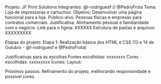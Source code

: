 Projeto: JF Print Solutions
Integrantes: @l-rodriguesf // @PedroFrota
Tema: Loja de impressoras e cartuchos.
Objetivo: Desenvolver uma página funcional para a loja.
Público-alvo: Pessoas físicas e empresas para contratos comerciais.
Justificativa: Alinhamento pessoal e familiaridade com o negócio.
Link para o figma: XXXXXX
Estrutura de pastas e arquivos: XXXXXXXXX

Etapas do projeto:
Etapa 1: Realização básica dos HTML e CSS (13 e 14 de Outubro - @l-rodriguesf e @PedroFrota)


Justificativas para as escolhas
Fontes escolhidas: xxxxxxxx
Cores escolhidas: xxxxxxxxx
Ícones:
Layout:

Próximos passos: Refinamento do projeto, melhorando responsividade e possível cores.
